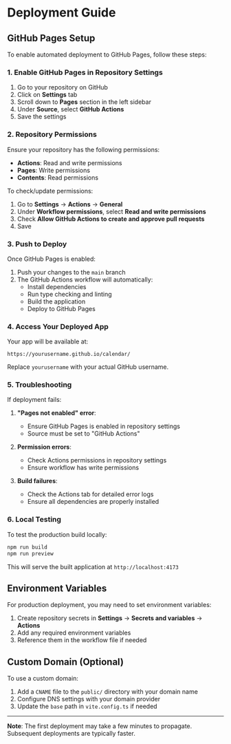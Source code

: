# Deployment Guide

## GitHub Pages Setup

To enable automated deployment to GitHub Pages, follow these steps:

### 1. Enable GitHub Pages in Repository Settings

1. Go to your repository on GitHub
2. Click on **Settings** tab
3. Scroll down to **Pages** section in the left sidebar
4. Under **Source**, select **GitHub Actions**
5. Save the settings

### 2. Repository Permissions

Ensure your repository has the following permissions:

- **Actions**: Read and write permissions
- **Pages**: Write permissions
- **Contents**: Read permissions

To check/update permissions:

1. Go to **Settings** → **Actions** → **General**
2. Under **Workflow permissions**, select **Read and write permissions**
3. Check **Allow GitHub Actions to create and approve pull requests**
4. Save

### 3. Push to Deploy

Once GitHub Pages is enabled:

1. Push your changes to the `main` branch
2. The GitHub Actions workflow will automatically:
   - Install dependencies
   - Run type checking and linting
   - Build the application
   - Deploy to GitHub Pages

### 4. Access Your Deployed App

Your app will be available at:

```
https://yourusername.github.io/calendar/
```

Replace `yourusername` with your actual GitHub username.

### 5. Troubleshooting

If deployment fails:

1. **"Pages not enabled" error**:
   - Ensure GitHub Pages is enabled in repository settings
   - Source must be set to "GitHub Actions"

2. **Permission errors**:
   - Check Actions permissions in repository settings
   - Ensure workflow has write permissions

3. **Build failures**:
   - Check the Actions tab for detailed error logs
   - Ensure all dependencies are properly installed

### 6. Local Testing

To test the production build locally:

```bash
npm run build
npm run preview
```

This will serve the built application at `http://localhost:4173`

## Environment Variables

For production deployment, you may need to set environment variables:

1. Create repository secrets in **Settings** → **Secrets and variables** → **Actions**
2. Add any required environment variables
3. Reference them in the workflow file if needed

## Custom Domain (Optional)

To use a custom domain:

1. Add a `CNAME` file to the `public/` directory with your domain name
2. Configure DNS settings with your domain provider
3. Update the `base` path in `vite.config.ts` if needed

---

**Note**: The first deployment may take a few minutes to propagate. Subsequent deployments are
typically faster.
